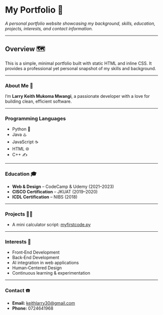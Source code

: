 # My Portfolio 💼

*A personal portfolio website showcasing my background, skills, education, projects, interests, and contact information.*

---

## Overview 🗺️

This is a simple, minimal portfolio built with static HTML and inline CSS. It provides a professional yet personal snapshot of my skills and background.

---


### About Me 🥷

I’m **Larry Keith Mukoma Mwangi**, a passionate developer with a love for building clean, efficient software.

---

### Programming Languages

- Python  🐍
- Java ♨️
- JavaScript ☕ 
- HTML  🌐
- C++ ✍️

---

### Education 🎓

- **Web & Design** – CodeCamp & Udemy (2021–2023)  
- **CISCO Certification** – JKUAT (2019–2020)  
- **ICDL Certification** – NIBS (2018)

---

### Projects 🧑‍💻

- A mini calculator script: [myfirstcode.py](myfirstcode.py)

---

### Interests 🌟

- Front‑End Development  
- Back‑End Development  
- AI integration in web applications  
- Human‑Centered Design  
- Continuous learning & experimentation

---

### Contact ☎️

- **Email:** keithlarry30@gmail.com  
- **Phone:** 0724641968
